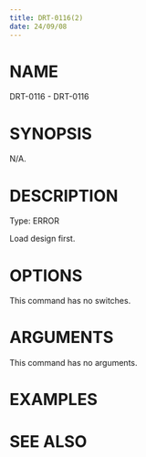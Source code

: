 ```yaml
---
title: DRT-0116(2)
date: 24/09/08
---
```


# NAME

DRT-0116 - DRT-0116

# SYNOPSIS

N/A.

# DESCRIPTION

Type: ERROR

Load design first.

# OPTIONS

This command has no switches.

# ARGUMENTS

This command has no arguments.

# EXAMPLES

# SEE ALSO
